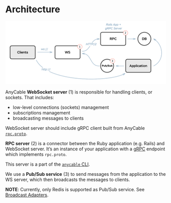 # Architecture

![AnyCable arhictecture](assets/images/scheme.png)

AnyCable **WebSocket server** (1) is responsible for handling clients, or sockets. That includes:

- low-level connections (sockets) management
- subscriptions management
- broadcasting messages to clients

WebSocket server should include gRPC client built from AnyCable [`rpc.proto`](misc/rpc_proto.md).

**RPC server** (2) is a connector between the Ruby application (e.g. Rails) and WebSocket server. It’s an instance of your application with a [gRPC](https://grpc.io) endpoint which implements `rpc.proto`.

This server is a part of the [`anycable` CLI](ruby/cli.md).

We use a **Pub/Sub service** (3) to send messages from the application to the WS server, which then broadcasts the messages to clients.

**NOTE**: Currently, only Redis is supported as Pub/Sub service. See [Broadcast Adapters](ruby/broadcast_adapters.md).
